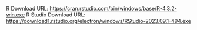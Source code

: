 R Download URL: https://cran.rstudio.com/bin/windows/base/R-4.3.2-win.exe
R Studio Download URL: https://download1.rstudio.org/electron/windows/RStudio-2023.09.1-494.exe
